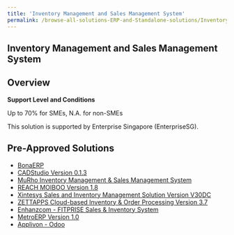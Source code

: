 ```yaml
---
title: 'Inventory Management and Sales Management System'
permalink: /browse-all-solutions-ERP-and-Standalone-solutions/Inventory-Mgmt-and-Sales-Mgmt-System
---
```


## Inventory Management and Sales Management System
## Overview

**Support Level and Conditions**

Up to 70% for SMEs, N.A. for non-SMEs

This solution is supported by  Enterprise Singapore (EnterpriseSG).

## Pre-Approved Solutions

- <a href='/productivity-solutions-grant/solutionrepo/solution243' target='_blank'>BonaERP</a><br>
- <a href='/productivity-solutions-grant/solutionrepo/solution322' target='_blank'>CADStudio Version 0.1.3</a><br>
- <a href='/productivity-solutions-grant/solutionrepo/solution623' target='_blank'>MuRho Inventory Management & Sales Management System</a><br>
- <a href='/productivity-solutions-grant/solutionrepo/solution738' target='_blank'>REACH MOIBOO Version 1.8</a><br>
- <a href='/productivity-solutions-grant/solutionrepo/solution964' target='_blank'>Xintesys Sales and Inventory Management Solution Version V30DC</a><br>
- <a href='/productivity-solutions-grant/solutionrepo/solution973' target='_blank'>ZETTAPPS Cloud-based Inventory & Order Processing Version 3.7</a><br>
- <a href='/productivity-solutions-grant/solutionrepo/solution2611' target='_blank'>Enhanzcom - FITPRISE Sales & Inventory System</a><br>
- <a href='/productivity-solutions-grant/solutionrepo/solution2732' target='_blank'>MetroERP Version 1.0</a><br>
- <a href='/productivity-solutions-grant/solutionrepo/solution2773' target='_blank'>Applivon - Odoo</a><br>

